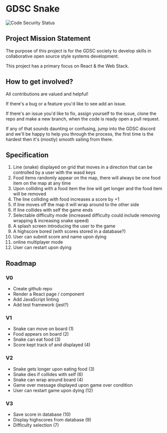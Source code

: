 # GDSC Snake

![Code Security Status](https://github.com/gdscports/react-snake/actions/workflows/code-security.yml/badge.svg)

## Project Mission Statement

The purpose of this project is for the GDSC society to develop
skills in collaborative open source style systems development.

This project has a primary focus on React & the Web Stack.

## How to get involved?

All contributions are valued and helpful!

If there's a bug or a feature you'd like to see add an issue.

If there's an issue you'd like to fix, assign yourself to the issue, clone the repo
and make a new branch, when the code is ready open a pull request.

If any of that sounds daunting or confusing, jump into the GDSC discord and we'll
be happy to help you through the process, the first time is the hardest then it's
(mostly) smooth sailing from there.

## Specification

1. Line (snake) displayed on grid that moves in a direction that can be controlled by a
user with the wasd keys
2. Food items randomly appear on the map, there will always be one food item on the map
at any time
3. Upon colliding with a food item the line will get longer and the food item will
be removed
4. The line colliding with food increases a score by +1
5. If line moves off the map it will wrap around to the other side
6. If line collides with self the game ends
7. Selectable difficulty mode (increased difficulty could include removing wrapping &
increasing snake speed)
8. A splash screen introducing the user to the game
9. A highscore bored (with scores stored in a database?)
10. User can submit score and name upon dying
11. online multiplayer mode
12. User can restart upon dying

## Roadmap

### V0

- Create github repo
- Render a React page / component
- Add JavaScript linting
- Add test framework (jest?)

### V1

- Snake can move on board (1)
- Food appears on board (2)
- Snake can eat food (3)
- Score kept track of and displayed (4)

### V2

- Snake gets longer upon eating food (3)
- Snake dies if collides with self (6)
- Snake can wrap around board (4)
- Game over message displayed upon game over condition
- User can restart game upon dying (12)

### V3

- Save score in database (10)
- Display highscores from database (9)
- Difficulty selection (7)

